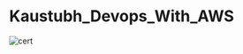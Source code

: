 # Kaustubh_Devops_With_AWS


![cert](https://github.com/kasty100/Kaustubh_Devops_With_AWS/assets/49535032/8e3e24ad-bd1c-4758-921f-0998098c0549)
